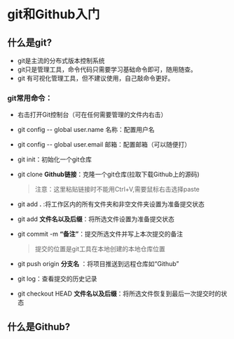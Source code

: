 # git和Github入门

## 什么是git? 

- git是主流的分布式版本控制系统
- git只是管理工具，命令代码只需要学习基础命令即可，随用随查。
- git 有可视化管理工具，但不建议使用，自己敲命令更好。

### git常用命令：

- 右击打开Git控制台（可在任何需要管理的文件内右击）

- git config -- global user.name 名称：配置用户名
- git config -- global user.email 邮箱：配置邮箱（可以随便打）

- git init：初始化一个git仓库

- git clone **Github链接**：克隆一个git仓库(拉取下载Github上的源码)

  > 注意：这里粘贴链接时不能用Ctrl+V,需要鼠标右击选择paste

- git add **.** :将工作区内的所有文件夹和非空文件夹设置为准备提交状态

- git add **文件名以及后缀**：将所选文件设置为准备提交状态

- git commit -m **“备注”**：提交所选文件并写上本次提交的备注

  > 提交的位置是git工具在本地创建的本地仓库位置

- git push origin **分支名** ：将项目推送到远程仓库如“Github”

- git log：查看提交的历史记录
- git checkout HEAD **文件名以及后缀**：将所选文件恢复到最后一次提交时的状态



## 什么是Github?

